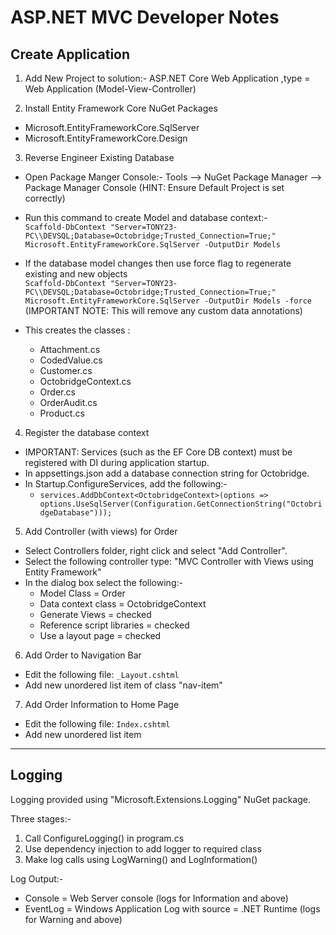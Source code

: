 ﻿# ASP.NET MVC Developer Notes

## Create Application

1. Add New Project to solution:-
ASP.NET Core Web Application ,type = Web Application (Model-View-Controller)

2. Install Entity Framework Core NuGet Packages
* Microsoft.EntityFrameworkCore.SqlServer
* Microsoft.EntityFrameworkCore.Design

3. Reverse Engineer Existing Database

* Open Package Manger Console:-
Tools –> NuGet Package Manager –> Package Manager Console
(HINT: Ensure Default Project is set correctly)

* Run this command to create Model and database context:-  
```Scaffold-DbContext "Server=TONY23-PC\\DEVSQL;Database=Octobridge;Trusted_Connection=True;" Microsoft.EntityFrameworkCore.SqlServer -OutputDir Models```

* If the database model changes then use force flag to regenerate existing and new objects  
```Scaffold-DbContext "Server=TONY23-PC\\DEVSQL;Database=Octobridge;Trusted_Connection=True;" Microsoft.EntityFrameworkCore.SqlServer -OutputDir Models -force```
(IMPORTANT NOTE: This will remove any custom data annotations)

* This creates the classes :
   * Attachment.cs
   * CodedValue.cs
   * Customer.cs
   * OctobridgeContext.cs
   * Order.cs
   * OrderAudit.cs
   * Product.cs

4. Register the database context
* IMPORTANT: Services (such as the EF Core DB context) must be registered with DI during application startup.
* In appsettings.json add a database connection string for Octobridge.
* In Startup.ConfigureServices, add the following:-
   * ```services.AddDbContext<OctobridgeContext>(options => options.UseSqlServer(Configuration.GetConnectionString("OctobridgeDatabase")));```

5. Add Controller (with views) for Order

* Select Controllers folder, right click and select "Add Controller".
* Select the following controller type: "MVC Controller with Views using Entity Framework"
* In the dialog box select the following:-
    * Model Class                = Order
    * Data context class         = OctobridgeContext
    * Generate Views             = checked
    * Reference script libraries = checked
    * Use a layout page          = checked

6. Add Order to Navigation Bar

* Edit the following file: ```_Layout.cshtml```  
* Add new unordered list item of class "nav-item"

7. Add Order Information to Home Page

* Edit the following file: ```Index.cshtml```  
* Add new unordered list item

---

## Logging

Logging provided using "Microsoft.Extensions.Logging" NuGet package.

Three stages:-
1) Call ConfigureLogging() in program.cs
2) Use dependency injection to add logger to required class
3) Make log calls using LogWarning() and LogInformation()

Log Output:-
* Console  = Web Server console (logs for Information and above)
* EventLog = Windows Application Log with source = .NET Runtime (logs for Warning and above)